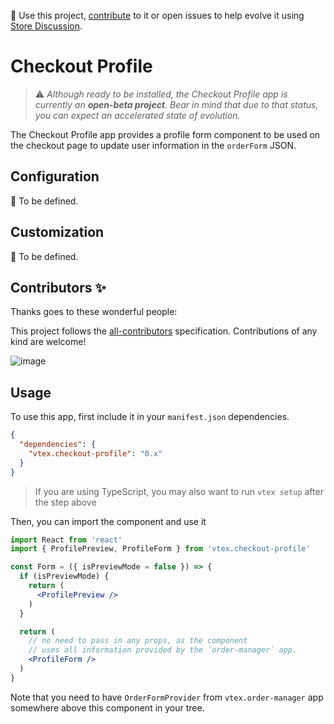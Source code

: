 📢 Use this project, [contribute](https://github.com/vtex-apps/checkout-profile) to it or open issues to help evolve it using [Store Discussion](https://github.com/vtex-apps/store-discussion).

# Checkout Profile

> :warning: *Although ready to be installed, the Checkout Profile app is currently an **open-beta project**. Bear in mind that due to that status, you can expect an accelerated state of evolution.*

The Checkout Profile app provides a profile form component to be used on the checkout page to
update user information in the `orderForm` JSON.

## Configuration 

🚧 To be defined.

## Customization

🚧 To be defined.

<!-- DOCS-IGNORE:start -->
## Contributors ✨

Thanks goes to these wonderful people:

<!-- ALL-CONTRIBUTORS-LIST:START - Do not remove or modify this section -->
<!-- prettier-ignore-start -->
<!-- markdownlint-disable -->
<!-- markdownlint-enable -->
<!-- prettier-ignore-end -->
<!-- ALL-CONTRIBUTORS-LIST:END -->

This project follows the [all-contributors](https://github.com/all-contributors/all-contributors) specification. Contributions of any kind are welcome!
<!-- DOCS-IGNORE:end -->

![image](https://user-images.githubusercontent.com/10223856/77474172-65c44c80-6df5-11ea-9709-88c163dcaeef.png)

## Usage

To use this app, first include it in your `manifest.json` dependencies.

```json
{
  "dependencies": {
    "vtex.checkout-profile": "0.x"
  }
}
```

> If you are using TypeScript, you may also want to run `vtex setup` after the step above

Then, you can import the component and use it

```jsx
import React from 'react'
import { ProfilePreview, ProfileForm } from 'vtex.checkout-profile'

const Form = ({ isPreviewMode = false }) => {
  if (isPreviewMode) {
    return (
      <ProfilePreview />
    )
  }

  return (
    // no need to pass in any props, as the component
    // uses all information provided by the `order-manager` app.
    <ProfileForm />
  )
}
```

Note that you need to have `OrderFormProvider` from `vtex.order-manager` app somewhere above this 
component in your tree.
